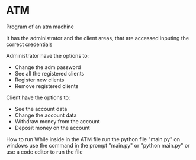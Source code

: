 # ATM
Program of an atm machine

It has the administrator and the client areas, that are accessed inputing the correct credentials

Administrator have the options to:
  - Change the adm password
  - See all the registered clients
  - Register new clients
  - Remove registered clients

Client have the options to:
  - See the account data
  - Change the account data
  - Withdraw money from the account
  - Deposit money on the account

How to run
  While inside in the ATM file run the python file "main.py"
  on windows use the command in the prompt "main.py" or "python main.py"
  or use a code editor to run the file
 
